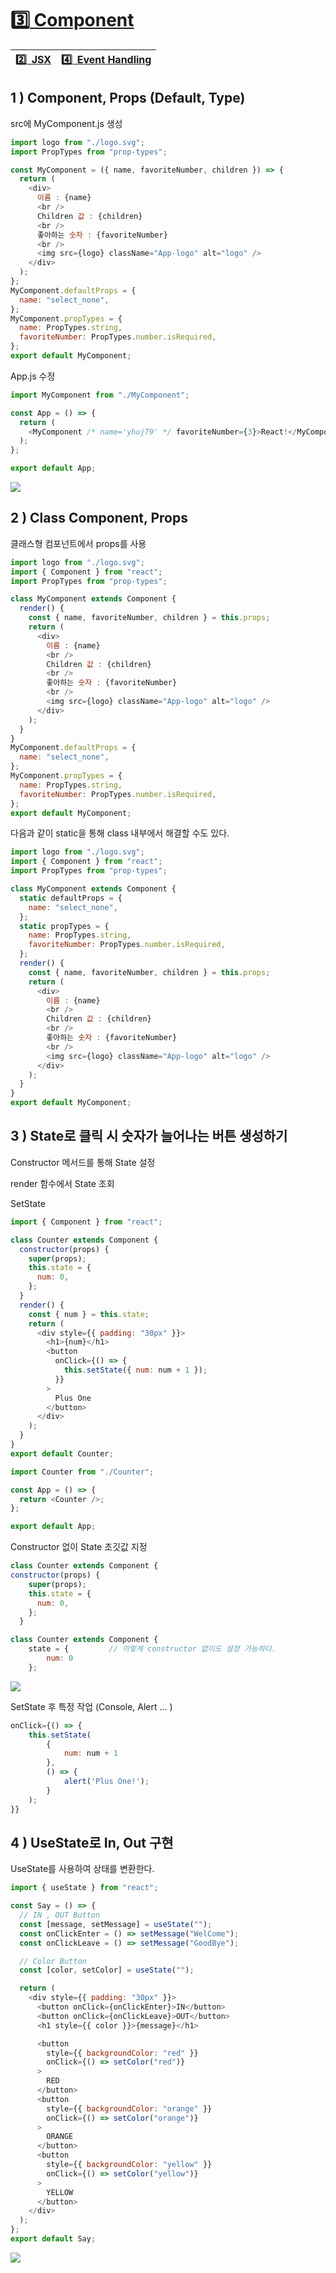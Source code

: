 # :three:[ Component](https://github.com/yhuj79/Learn_React/blob/master/chap/03_Component.md)

|[:two:&ensp;JSX](https://github.com/yhuj79/Learn_React/blob/master/chap/02_JSX.md)|[:four:&ensp;Event Handling](https://github.com/yhuj79/Learn_REACT/blob/master/chap/04_Event_Handling.md)|
|:---|---:|

## 1 ) Component, Props (Default, Type)

src에 MyComponent.js 생성

```javascript
import logo from "./logo.svg";
import PropTypes from "prop-types";

const MyComponent = ({ name, favoriteNumber, children }) => {
  return (
    <div>
      이름 : {name}
      <br />
      Children 값 : {children}
      <br />
      좋아하는 숫자 : {favoriteNumber}
      <br />
      <img src={logo} className="App-logo" alt="logo" />
    </div>
  );
};
MyComponent.defaultProps = {
  name: "select_none",
};
MyComponent.propTypes = {
  name: PropTypes.string,
  favoriteNumber: PropTypes.number.isRequired,
};
export default MyComponent;
```

App.js 수정

```javascript
import MyComponent from "./MyComponent";

const App = () => {
  return (
    <MyComponent /* name='yhuj79' */ favoriteNumber={3}>React!</MyComponent>
  );
};

export default App;
```

<img src=https://raw.githubusercontent.com/yhuj79/Learn_React/main/md_image/03_Component_1.PNG>

## 2 ) Class Component, Props

클래스형 컴포넌트에서 props를 사용

```javascript
import logo from "./logo.svg";
import { Component } from "react";
import PropTypes from "prop-types";

class MyComponent extends Component {
  render() {
    const { name, favoriteNumber, children } = this.props;
    return (
      <div>
        이름 : {name}
        <br />
        Children 값 : {children}
        <br />
        좋아하는 숫자 : {favoriteNumber}
        <br />
        <img src={logo} className="App-logo" alt="logo" />
      </div>
    );
  }
}
MyComponent.defaultProps = {
  name: "select_none",
};
MyComponent.propTypes = {
  name: PropTypes.string,
  favoriteNumber: PropTypes.number.isRequired,
};
export default MyComponent;
```

다음과 같이 static을 통해 class 내부에서 해결할 수도 있다.

```javascript
import logo from "./logo.svg";
import { Component } from "react";
import PropTypes from "prop-types";

class MyComponent extends Component {
  static defaultProps = {
    name: "select_none",
  };
  static propTypes = {
    name: PropTypes.string,
    favoriteNumber: PropTypes.number.isRequired,
  };
  render() {
    const { name, favoriteNumber, children } = this.props;
    return (
      <div>
        이름 : {name}
        <br />
        Children 값 : {children}
        <br />
        좋아하는 숫자 : {favoriteNumber}
        <br />
        <img src={logo} className="App-logo" alt="logo" />
      </div>
    );
  }
}
export default MyComponent;
```

## 3 ) State로 클릭 시 숫자가 늘어나는 버튼 생성하기

Constructor 메서드를 통해 State 설정

render 함수에서 State 조회

SetState

```javascript
import { Component } from "react";

class Counter extends Component {
  constructor(props) {
    super(props);
    this.state = {
      num: 0,
    };
  }
  render() {
    const { num } = this.state;
    return (
      <div style={{ padding: "30px" }}>
        <h1>{num}</h1>
        <button
          onClick={() => {
            this.setState({ num: num + 1 });
          }}
        >
          Plus One
        </button>
      </div>
    );
  }
}
export default Counter;
```

```javascript
import Counter from "./Counter";

const App = () => {
  return <Counter />;
};

export default App;
```

Constructor 없이 State 초깃값 지정

```javascript
class Counter extends Component {
constructor(props) {
    super(props);
    this.state = {
      num: 0,
    };
  }
```

```javascript
class Counter extends Component {
    state = {         // 이렇게 constructor 없이도 설정 가능하다.
        num: 0
    };
```

<img src=https://raw.githubusercontent.com/yhuj79/Learn_React/main/md_image/03_Component_2.gif>

SetState 후 특정 작업 (Console, Alert ... )

```javascript
onClick={() => {
    this.setState(
        {
            num: num + 1
        },
        () => {
            alert('Plus One!');
        }
    );
}}
```

## 4 ) UseState로 In, Out 구현

UseState를 사용하여 상태를 변환한다.

```javascript
import { useState } from "react";

const Say = () => {
  // IN , OUT Button
  const [message, setMessage] = useState("");
  const onClickEnter = () => setMessage("WelCome");
  const onClickLeave = () => setMessage("GoodBye");

  // Color Button
  const [color, setColor] = useState("");

  return (
    <div style={{ padding: "30px" }}>
      <button onClick={onClickEnter}>IN</button>
      <button onClick={onClickLeave}>OUT</button>
      <h1 style={{ color }}>{message}</h1>

      <button
        style={{ backgroundColor: "red" }}
        onClick={() => setColor("red")}
      >
        RED
      </button>
      <button
        style={{ backgroundColor: "orange" }}
        onClick={() => setColor("orange")}
      >
        ORANGE
      </button>
      <button
        style={{ backgroundColor: "yellow" }}
        onClick={() => setColor("yellow")}
      >
        YELLOW
      </button>
    </div>
  );
};
export default Say;
```

<img src=https://raw.githubusercontent.com/yhuj79/Learn_React/main/md_image/03_Component_3.gif>
